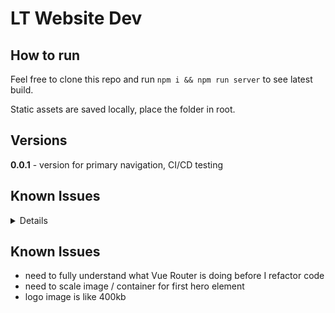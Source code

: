 # LT Website Dev

## How to run

Feel free to clone this repo and run `npm i && npm run server` to see latest build.

Static assets are saved locally, place the folder in root.

## Versions

**0.0.1** - version for primary navigation, CI/CD testing

## Known Issues

<details>
  </br>
  - [ ] drawer "Play Now" button text is faded

</details>

## Known Issues

- need to fully understand what Vue Router is doing before I refactor code
- need to scale image / container for first hero element
- logo image is like 400kb
